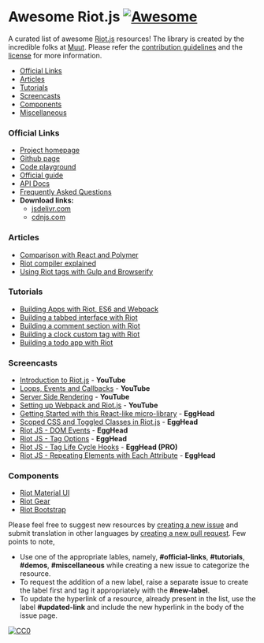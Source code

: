 # **Awesome Riot.js** [![Awesome](https://cdn.rawgit.com/sindresorhus/awesome/d7305f38d29fed78fa85652e3a63e154dd8e8829/media/badge.svg)](https://github.com/sindresorhus/awesome)
A curated list of awesome [Riot.js](http://riotjs.com/) resources! The library is created by the incredible folks at [Muut](https://muut.com/blog/technology/riot-2.0/). Please refer the [contribution guidelines](#contribution-guidelines) and the [license](#license) for more information.

  - [Official Links](#official-links)
  - [Articles](#articles)
  - [Tutorials](#tutorials)
  - [Screencasts](#screencasts)
  - [Components](#components)
  - [Miscellaneous](#miscellaneous)

### Official Links

  - [Project homepage](http://riotjs.com/)
  - [Github page](https://github.com/riot/riot)
  - [Code playground](http://riotjs.com/play/)
  - [Official guide](http://riotjs.com/guide/)
  - [API Docs](http://riotjs.com/api/)
  - [Frequently Asked Questions](http://riotjs.com/faq/)
  - **Download links:**
    - [jsdelivr.com](http://www.jsdelivr.com/projects/riot)
    - [cdnjs.com](https://cdnjs.com/libraries/riot)
   
### Articles

  - [Comparison with React and Polymer](http://riotjs.com/compare/)
  - [Riot compiler explained](http://www.triplet.fi/blog/riot-compiler-explained/)
  - [Using Riot tags with Gulp and Browserify](http://www.triplet.fi/blog/adding_compiled_riot_tags_to_your_gulp_browserify_build/)

### Tutorials

  - [Building Apps with Riot, ES6 and Webpack](http://blog.srackham.com/posts/riot-es6-webpack-apps/)
  - [Building a tabbed interface with Riot](http://robertwpearce.com/blog/riotjs-example/)
  - [Building a comment section with Riot](https://juriansluiman.nl/article/154/the-react-tutorial-for-riot)
  - [Building a clock custom tag with Riot](https://juriansluiman.nl/article/154/the-react-tutorial-for-riot)
  - [Building a todo app with Riot](http://www.marcusoft.net/2015/12/riotjs-anatomy-of-a-tag.html)

### Screencasts

  - [Introduction to Riot.js](https://www.youtube.com/watch?v=al87U6NgRTc) - **YouTube**
  - [Loops, Events and Callbacks](https://www.youtube.com/watch?v=T-ZV9dv93sw) - **YouTube**
  - [Server Side Rendering](https://www.youtube.com/watch?v=6ww1UXGJzcs) - **YouTube**
  - [Setting up Webpack and Riot.js](https://www.youtube.com/watch?v=UgdZbT-KPpY) - **YouTube**
  - [Getting Started with this React-like micro-library](https://egghead.io/lessons/javascript-riot-js-getting-started) - **EggHead**
  - [Scoped CSS and Toggled Classes in Riot.js](https://egghead.io/lessons/javascript-riot-js-scoped-css-and-toggled-classes) - **EggHead**
  - [Riot JS - DOM Events](https://egghead.io/lessons/javascript-riot-js-dom-events) - **EggHead**
  - [Riot JS - Tag Options](https://egghead.io/lessons/javascript-riot-js-tag-options) - **EggHead**
  - [Riot JS - Tag Life Cycle Hooks](https://egghead.io/lessons/javascript-riot-js-tag-life-cycle-hooks) - **EggHead (PRO)**
  - [Riot JS - Repeating Elements with Each Attribute](https://egghead.io/lessons/javascript-riot-js-repeating-elements-with-each-attribute) - **EggHead**
  
### Components

  - [Riot Material UI](http://kysonic.github.io/riot-mui/)
  - [Riot Gear](https://riotgear.js.org/)
  - [Riot Bootstrap](http://cognitom.github.io/riot-bootstrap/)
  
Please feel free to suggest new resources by [creating a new issue](https://github.com/pankajparashar/awesome-riotjs/issues) and submit translation in other languages by [creating a new pull request](https://github.com/pankajparashar/awesome-riotjs/pulls). Few points to note,

  - Use one of the appropriate lables, namely, **#official-links**, **#tutorials**, **#demos**, **#miscellaneous** while creating a new issue to categorize the resource.
  - To request the addition of a new label, raise a separate issue to create the label first and tag it appropriately with the **#new-label**.
  - To update the hyperlink of a resource, already present in the list, use the label **#updated-link** and include the new hyperlink in the body of the issue page.

[![CC0](https://i.creativecommons.org/p/zero/1.0/88x31.png)](https://creativecommons.org/publicdomain/zero/1.0/)
